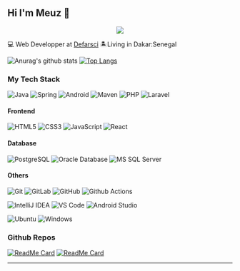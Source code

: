 ## Hi I'm Meuz :fox_face:

<p align="center">
  <img src="https://github.com/thompsonemerson/thompsonemerson/raw/master/cover-thompson.png" />
</p>

:computer: Web Developper at [Defarsci](https://www.defarsci.org/) :desert_island:Living in Dakar:Senegal 

![Anurag's github stats](https://github-readme-stats.vercel.app/api?username=Dammel-meuz&show_icons=true&count_private=true&hide=stars&include_all_commits=true&theme=buefy)
[![Top Langs](https://github-readme-stats.vercel.app/api/top-langs/?username=Dammel-meuz&layout=compact)](https://github.com/anuraghazra/github-readme-stats)

### My Tech Stack

![Java](http://img.shields.io/badge/-Java-007396?style=flat-square&logo=java&logoColor=ffffff)
![Spring](http://img.shields.io/badge/-Spring-6DB33F?style=flat-square&logo=spring&logoColor=ffffff)
![Android](http://img.shields.io/badge/-Android-3DDC84?style=flat-square&logo=android&logoColor=ffffff)
![Maven](http://img.shields.io/badge/-Maven-1565c0?style=flat-square&logo=apache-maven)
![PHP](http://img.shields.io/badge/-php-336791?style=flat-square&logo=php)
![Laravel](http://img.shields.io/badge/-Laravel-A81D33?style=flat-square&logo=laravel)
#### Frontend
![HTML5](https://img.shields.io/badge/-HTML5-%23E44D27?style=flat-square&logo=html5&logoColor=ffffff)
![CSS3](https://img.shields.io/badge/-CSS3-%231572B6?style=flat-square&logo=css3)
![JavaScript](https://img.shields.io/badge/-JavaScript-%23F7DF1C?style=flat-square&logo=javascript&logoColor=000000&labelColor=%23F7DF1C&color=%23FFCE5A)
![React](https://img.shields.io/badge/-React-%23282C34?style=flat-square&logo=react)


#### Database
![PostgreSQL](https://img.shields.io/badge/-PostgreSQL-336791?style=flat-square&logo=postgresql)
![Oracle Database](http://img.shields.io/badge/-Oracle-DD0031?style=flat-square&logo=oracle)
![MS SQL Server](http://img.shields.io/badge/-MS%20SQL%20Server-CC2927?style=flat-square&logo=microsoft-sql-server&logoColor=ffffff)

#### Others
![Git](https://img.shields.io/badge/-Git-%23F05032?style=flat-square&logo=git&logoColor=%23ffffff)
![GitLab](https://img.shields.io/badge/-GitLab-FCA121?style=flat-square&logo=gitlab)
![GitHub](https://img.shields.io/badge/-GitHub-181717?style=flat-square&logo=github)
![Github Actions](http://img.shields.io/badge/-Github%20Actions-2088FF?style=flat-square&logo=github-actions&logoColor=ffffff)

![IntelliJ IDEA](http://img.shields.io/badge/-IntelliJ%20IDEA-000000?style=flat-square&logo=intellij-idea&logoColor=ffffff)
![VS Code](http://img.shields.io/badge/-VS%20Code-007ACC?style=flat-square&logo=visual-studio-code&logoColor=ffffff)
![Android Studio](http://img.shields.io/badge/-Android%20Studio-3DDC84?style=flat-square&logo=android-studio&logoColor=ffffff)

![Ubuntu](http://img.shields.io/badge/-Ubuntu-A81D33?style=flat-square&logo=ubuntu&logoColor=ffffff)
![Windows](http://img.shields.io/badge/-Windows-0078D6?style=flat-square&logo=windows&logoColor=ffffff)

### Github Repos

[![ReadMe Card](https://github-readme-stats.vercel.app/api/pin/?username=Dammel-Meuz&repo=send-email&show_owner=true)](https://github.com/Dammel-Meuz/send-email)
[![ReadMe Card](https://github-readme-stats.vercel.app/api/pin/?username=Dammel-Meuz&repo=Api-SpringBoot&show_owner=true)](https://github.com/Dammel-Meuz/Api-SpringBoot/tree/main/apiPatientCov19)


---
 
